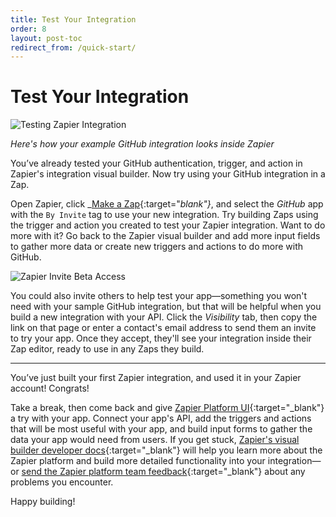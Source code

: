 ```yaml
---
title: Test Your Integration
order: 8
layout: post-toc
redirect_from: /quick-start/
---
```


# Test Your Integration

![Testing Zapier Integration](https://cdn.zapier.com/storage/photos/bcad0a485f61f4acccf36cb19a0261ec.gif)

_Here's how your example GitHub integration looks inside Zapier_

You’ve already tested your GitHub authentication, trigger, and action in Zapier's integration visual builder. Now try using your GitHub integration in a Zap.

Open Zapier, click _[Make a Zap](https://zapier.com/app/editor/){:target="_blank"}_, and select the _GitHub_ app with the `By Invite` tag to use your new integration. Try building Zaps using the trigger and action you created to test your Zapier integration. Want to do more with it? Go back to the Zapier visual builder and add more input fields to gather more data or create new triggers and actions to do more with GitHub.

![Zapier Invite Beta Access](https://cdn.zapier.com/storage/photos/653cbb9882546956d2da9c60d3291590.png)

You could also invite others to help test your app—something you won't need with your sample GitHub integration, but that will be helpful when you build a new integration with your API. Click the _Visibility_ tab, then copy the link on that page or enter a contact's email address to send them an invite to try your app. Once they accept, they'll see your integration inside their Zap editor, ready to use in any Zaps they build.

***

You’ve just built your first Zapier integration, and used it in your Zapier account! Congrats!

Take a break, then come back and give [Zapier Platform UI](https://zapier.com/app/developer/){:target="_blank"} a try with your app. Connect your app's API, add the triggers and actions that will be most useful with your app, and build input forms to gather the data your app would need from users. If you get stuck, [Zapier's visual builder developer docs](https://platform.zapier.com/docs/intro){:target="_blank"} will help you learn more about the Zapier platform and build more detailed functionality into your integration—or [send the Zapier platform team feedback](https://docs.google.com/forms/d/e/1FAIpQLSfs0u5YppMGGwCuyVJJRdJuVcTEqOSV7tI5pzU4Szac2ii0Pg/viewform){:target="_blank"} about any problems you encounter.

Happy building!